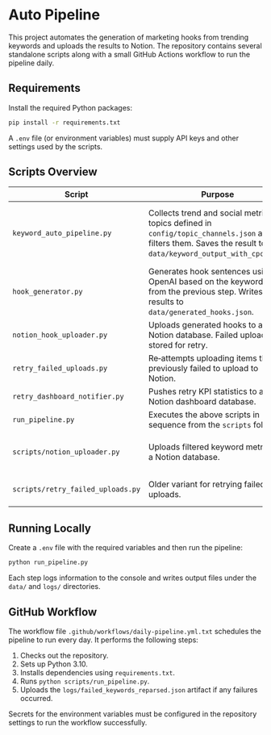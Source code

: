 # Auto Pipeline

This project automates the generation of marketing hooks from trending keywords and uploads the results to Notion.  The repository contains several standalone scripts along with a small GitHub Actions workflow to run the pipeline daily.

## Requirements

Install the required Python packages:

```bash
pip install -r requirements.txt
```

A `.env` file (or environment variables) must supply API keys and other settings used by the scripts.

## Scripts Overview

| Script | Purpose | Required Environment Variables |
|-------|---------|--------------------------------|
| `keyword_auto_pipeline.py` | Collects trend and social metrics for topics defined in `config/topic_channels.json` and filters them. Saves the result to `data/keyword_output_with_cpc.json`. | `TOPIC_CHANNELS_PATH` *(optional, defaults to `config/topic_channels.json`)*, `KEYWORD_OUTPUT_PATH` *(optional, defaults to `data/keyword_output_with_cpc.json`)* |
| `hook_generator.py` | Generates hook sentences using OpenAI based on the keyword file from the previous step. Writes results to `data/generated_hooks.json`. | `OPENAI_API_KEY`, `KEYWORD_OUTPUT_PATH`, `HOOK_OUTPUT_PATH`, `FAILED_HOOK_PATH`, `API_DELAY` |
| `notion_hook_uploader.py` | Uploads generated hooks to a Notion database. Failed uploads are stored for retry. | `NOTION_API_TOKEN`, `NOTION_HOOK_DB_ID`, `HOOK_OUTPUT_PATH`, `UPLOAD_DELAY` |
| `retry_failed_uploads.py` | Re‑attempts uploading items that previously failed to upload to Notion. | `NOTION_API_TOKEN`, `NOTION_HOOK_DB_ID`, `REPARSED_OUTPUT_PATH`, `RETRY_DELAY` |
| `retry_dashboard_notifier.py` | Pushes retry KPI statistics to a Notion dashboard database. | `NOTION_API_TOKEN`, `NOTION_KPI_DB_ID`, `REPARSED_OUTPUT_PATH` |
| `run_pipeline.py` | Executes the above scripts in sequence from the `scripts` folder. | – |
| `scripts/notion_uploader.py` | Uploads filtered keyword metrics to a Notion database. | `NOTION_API_TOKEN`, `NOTION_DB_ID`, `KEYWORD_OUTPUT_PATH`, `UPLOAD_DELAY`, `UPLOADED_CACHE_PATH`, `FAILED_UPLOADS_PATH` |
| `scripts/retry_failed_uploads.py` | Older variant for retrying failed hook uploads. | `NOTION_API_TOKEN`, `NOTION_HOOK_DB_ID`, `FAILED_HOOK_PATH`, `RETRY_DELAY` |

## Running Locally

Create a `.env` file with the required variables and then run the pipeline:

```bash
python run_pipeline.py
```

Each step logs information to the console and writes output files under the `data/` and `logs/` directories.

## GitHub Workflow

The workflow file `.github/workflows/daily-pipeline.yml.txt` schedules the pipeline to run every day. It performs the following steps:

1. Checks out the repository.
2. Sets up Python 3.10.
3. Installs dependencies using `requirements.txt`.
4. Runs `python scripts/run_pipeline.py`.
5. Uploads the `logs/failed_keywords_reparsed.json` artifact if any failures occurred.

Secrets for the environment variables must be configured in the repository settings to run the workflow successfully.

